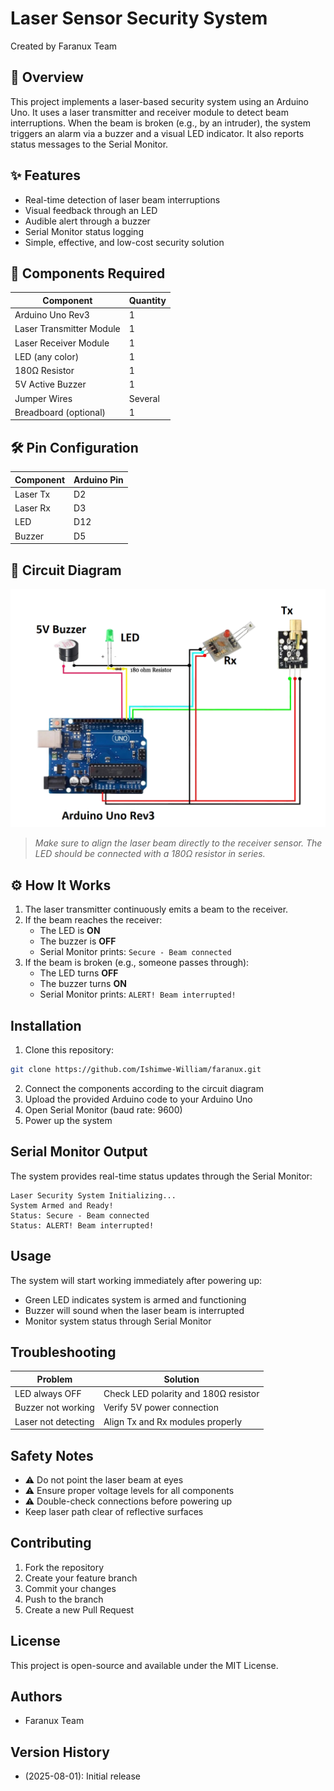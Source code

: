 # Laser Sensor Security System  
Created by Faranux Team

## 📖 Overview
This project implements a laser-based security system using an Arduino Uno. It uses a laser transmitter and receiver module to detect beam interruptions. When the beam is broken (e.g., by an intruder), the system triggers an alarm via a buzzer and a visual LED indicator. It also reports status messages to the Serial Monitor.

## ✨ Features
- Real-time detection of laser beam interruptions  
- Visual feedback through an LED  
- Audible alert through a buzzer  
- Serial Monitor status logging  
- Simple, effective, and low-cost security solution

## 🧰 Components Required
| Component                | Quantity |
|--------------------------|----------|
| Arduino Uno Rev3         | 1        |
| Laser Transmitter Module | 1        |
| Laser Receiver Module    | 1        |
| LED (any color)          | 1        |
| 180Ω Resistor            | 1        |
| 5V Active Buzzer         | 1        |
| Jumper Wires             | Several  |
| Breadboard (optional)    | 1        |

## 🛠️ Pin Configuration
| Component | Arduino Pin |
|-----------|-------------|
| Laser Tx  | D2          |
| Laser Rx  | D3          |
| LED       | D12         |
| Buzzer    | D5          |


## 🔌 Circuit Diagram
![Circuit Diagram](circuit-diagram.png)

> *Make sure to align the laser beam directly to the receiver sensor. The LED should be connected with a 180Ω resistor in series.*

## ⚙️ How It Works
1. The laser transmitter continuously emits a beam to the receiver.
2. If the beam reaches the receiver:
   - The LED is **ON**
   - The buzzer is **OFF**
   - Serial Monitor prints: `Secure - Beam connected`
3. If the beam is broken (e.g., someone passes through):
   - The LED turns **OFF**
   - The buzzer turns **ON**
   - Serial Monitor prints: `ALERT! Beam interrupted!`


## Installation
1. Clone this repository:
```bash
git clone https://github.com/Ishimwe-William/faranux.git
```
2. Connect the components according to the circuit diagram
3. Upload the provided Arduino code to your Arduino Uno
4. Open Serial Monitor (baud rate: 9600)
5. Power up the system

## Serial Monitor Output
The system provides real-time status updates through the Serial Monitor:
```
Laser Security System Initializing...
System Armed and Ready!
Status: Secure - Beam connected
Status: ALERT! Beam interrupted!
```

## Usage
The system will start working immediately after powering up:
- Green LED indicates system is armed and functioning
- Buzzer will sound when the laser beam is interrupted
- Monitor system status through Serial Monitor

## Troubleshooting
| Problem | Solution |
|---------|----------|
| LED always OFF | Check LED polarity and 180Ω resistor |
| Buzzer not working | Verify 5V power connection |
| Laser not detecting | Align Tx and Rx modules properly |

## Safety Notes
- ⚠️ Do not point the laser beam at eyes
- ⚠️ Ensure proper voltage levels for all components
- ⚠️ Double-check connections before powering up
- Keep laser path clear of reflective surfaces

## Contributing
1. Fork the repository
2. Create your feature branch
3. Commit your changes
4. Push to the branch
5. Create a new Pull Request

## License
This project is open-source and available under the MIT License.

## Authors
- Faranux Team

## Version History
- (2025-08-01): Initial release